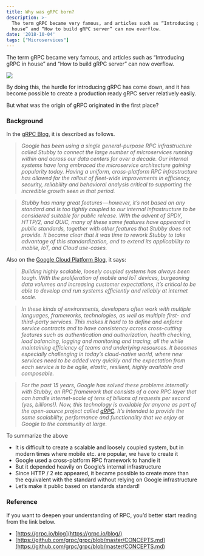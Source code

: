 ```yaml
---
title: Why was gRPC born?
description: >-
  The term gRPC became very famous, and articles such as “Introducing gRPC in
  house” and “How to build gRPC server” can now overflow.
date: '2018-10-04'
tags: ["Microservices"]
---
```


The term gRPC became very famous, and articles such as “Introducing gRPC in house” and “How to build gRPC server” can now overflow.

![](https://cdn-images-1.medium.com/max/800/1*e2RMFaYNVAsjcjFWHmWvYQ.png)

By doing this, the hurdle for introducing gRPC has come down, and it has become possible to create a production ready gRPC server relatively easily.

But what was the origin of gRPC originated in the first place?

### Background

In the [gRPC Blog](https://grpc.io/blog/principles), it is described as follows.

> _Google has been using a single general-purpose RPC infrastructure called Stubby to connect the large number of microservices running within and across our data centers for over a decade. Our internal systems have long embraced the microservice architecture gaining popularity today. Having a uniform, cross-platform RPC infrastructure has allowed for the rollout of fleet-wide improvements in efficiency, security, reliability and behavioral analysis critical to supporting the incredible growth seen in that period._

> _Stubby has many great features — however, it’s not based on any standard and is too tightly coupled to our internal infrastructure to be considered suitable for public release. With the advent of SPDY, HTTP/2, and QUIC, many of these same features have appeared in public standards, together with other features that Stubby does not provide. It became clear that it was time to rework Stubby to take advantage of this standardization, and to extend its applicability to mobile, IoT, and Cloud use-cases._

Also on the [Google Cloud Platform Blog](https://cloudplatform.googleblog.com/2016/08/gRPC-a-true-Internet-scale-RPC-framework-is-now-1-and-ready-for-production-deployments.html), it says:

> _Building highly scalable, loosely coupled systems has always been tough. With the proliferation of mobile and IoT devices, burgeoning data volumes and increasing customer expectations, it’s critical to be able to develop and run systems efficiently and reliably at internet scale._

> _In these kinds of environments, developers often work with multiple languages, frameworks, technologies, as well as multiple first- and third-party services. This makes it hard to to define and enforce service contracts and to have consistency across cross-cutting features such as authentication and authorization, health checking, load balancing, logging and monitoring and tracing, all the while maintaining efficiency of teams and underlying resources. It becomes especially challenging in today’s cloud-native world, where new services need to be added very quickly and the expectation from each service is to be agile, elastic, resilient, highly available and composable._

> _For the past 15 years, Google has solved these problems internally with Stubby, an RPC framework that consists of a core RPC layer that can handle internet-scale of tens of billions of requests per second (yes, billions!). Now, this technology is available for anyone as part of the open-source project called_ [_gRPC_](http://www.grpc.io/)_. It’s intended to provide the same scalability, performance and functionality that we enjoy at Google to the community at large._

To summarize the above

*   It is difficult to create a scalable and loosely coupled system, but in modern times where mobile etc. are popular, we have to create it
*   Google used a cross-platform RPC framework to handle it
*   But it depended heavily on Google’s internal infrastructure
*   Since HTTP / 2 etc appeared, it became possible to create more than the equivalent with the standard without relying on Google infrastructure
*   Let’s make it public based on standards standard!

### Reference

If you want to deepen your understanding of RPC, you’d better start reading from the link below.

*   [https://grpc.io/blog](https://grpc.io/blog/)
*   [https://github.com/grpc/grpc/blob/master/CONCEPTS.md](https://github.com/grpc/grpc/blob/master/CONCEPTS.md)
